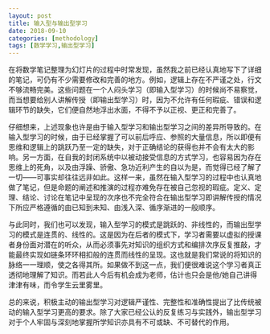 ```yaml
---
layout: post
title: 输入型与输出型学习
date: 2018-09-10
categories: [methodology]
tags: [数学学习,输出型学习]
---
```


在将数学笔记整理为幻灯片的过程中时常发现，虽然我之前已经认真地写下了详细的笔记，可仍有不少需要修改和完善的地方。例如，逻辑上存在不严谨之处，行文不够流畅完美。这些问题在一个人闷头学习（即输入型学习）的时候尚不易察觉，而当想要给别人讲解传授（即输出型学习）时，因为不允许有任何瑕疵、错误和逻辑环节的缺失，它们便自然地浮出水面，不得不予以正视、更正和完善了。

仔细想来，上述现象也许是由于输入型学习和输出型学习之间的差异所导致的。在输入型学习的时候，由于已经掌握了可以前后呼应、参照的大量信息，所以即便有思维和逻辑上的跳跃乃至一定的缺失，对于正确结论的获得也并不会有太大的影响。另一方面，在自我的封闭系统中以被动接受信息的方式学习，也容易因为存在思维上的死角，以及由浮躁、骄傲、急功近利产生的自以为是，而觉得已经了解了一切——可事实却往往远非如此。这样一来，虽然在输入型学习的过程中也认真地做了笔记，但是命题的阐述和推演的过程亦难免存在被自己忽视的瑕疵。定义、定理、结论、讨论在笔记中呈现的次序也不完全符合在输出型学习即讲解传授的情况下所应严格遵循的由已知到未知、由浅入深、循序渐进的一般顺序。

与此同时，我们也可以发现，输入型学习的模式是跳跃的、非线性的，而输出型学习的模式是连贯的、线性的。这是因为在后者的模式下，学习者需要以虚拟的授课者身份面对潜在的听众，从而必须事先对知识的组织方式和编排次序反复推敲，才能最终实现如链条环环相扣般的连贯而线性的呈现。这也就是我们常说的将知识的脉络一一理顺，使之各得其所。如果做不到这一点，我们便很难说这个学习者真正透彻地理解了知识。而若此人今后有机会成为老师，估计也只会是他/她自己讲得津津有味，而令学生云里雾里。

总的来说，积极主动的输出型学习对逻辑严谨性、完整性和准确性提出了比传统被动的输入型学习更高的要求。除了大家已经公认的反复练习与实践外，输出型学习对于个人牢固与深刻地掌握所学知识亦具有不可或缺、不可替代的作用。
